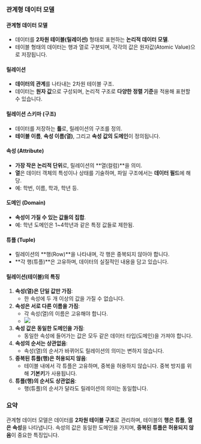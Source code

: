 ### 관계형 데이터 모델

#### **관계형 데이터 모델**
- 데이터를 **2차원 테이블(릴레이션)** 형태로 표현하는 **논리적 데이터 모델**.
- 테이블 형태의 데이터는 행과 열로 구분되며, 각각의 값은 원자값(Atomic Value)으로 저장됩니다.

#### **릴레이션**
- **데이터의 관계**를 나타내는 2차원 테이블 구조.
- 데이터는 **원자 값**으로 구성되며, 논리적 구조로 **다양한 정렬 기준**을 적용해 표현할 수 있습니다.

#### **릴레이션 스키마 (구조)**
- 데이터를 저장하는 **틀**로, 릴레이션의 구조를 정의.
- **테이블 이름**, **속성 이름(열)**, 그리고 **속성 값의 도메인**이 정의됩니다.

#### **속성 (Attribute)**
- **가장 작은 논리적 단위**로, 릴레이션의 **열(컬럼)**을 의미.
- **열**은 데이터 객체의 특성이나 상태를 기술하며, 파일 구조에서는 **데이터 필드**에 해당.
- 예: 학번, 이름, 학과, 학년 등.

#### **도메인 (Domain)**
- **속성이 가질 수 있는 값들의 집합**.
- 예: 학년 도메인은 1~4학년과 같은 특정 값들로 제한됨.

#### **튜플 (Tuple)**
- 릴레이션의 **행(Row)**을 나타내며, 각 행은 중복되지 않아야 합니다.
- **각 행(튜플)**은 고유하며, 데이터의 실질적인 내용을 담고 있습니다.

#### **릴레이션(테이블)의 특징**
1. **속성(열)은 단일 값만 가짐**:
    - 한 속성에 두 개 이상의 값을 가질 수 없습니다.
2. **속성은 서로 다른 이름을 가짐**:
    - 각 속성(열)의 이름은 고유해야 합니다.
    - ![](https://i.postimg.cc/dVrSKKJ0/AD-4n-Xea-Ru-QBg-USLwi-QNj7-Cj5-OMTa-Fs-B-Tx-FYKh-Yys-LAX4-GIds-GNd-Mi9-YS7-Qz-WKVJBgd-JQs88delc0a-BQQBOq1564i-Cy-YXj-Vluca.png)
3. **속성 값은 동일한 도메인을 가짐**:
    - 동일한 속성에 들어가는 값은 모두 같은 데이터 타입(도메인)을 가져야 합니다.
4. **속성의 순서는 상관없음**:
    - 속성(열)의 순서가 바뀌어도 릴레이션의 의미는 변하지 않습니다.
5. **중복된 튜플(행)은 허용되지 않음**:
    - 테이블 내에서 각 튜플은 고유하며, 중복을 허용하지 않습니다. 중복 방지를 위해 **기본키**가 사용됩니다.
6. **튜플(행)의 순서도 상관없음**:
    - 행(튜플)의 순서가 달라도 릴레이션의 의미는 동일합니다.

### 요약
관계형 데이터 모델은 데이터를 **2차원 테이블 구조**로 관리하며, 테이블의 **행은 튜플**, **열은 속성**을 나타냅니다. 속성의 값은 동일한 도메인을 가지며, **중복된 튜플은 허용되지 않음**이 중요한 특징입니다.

